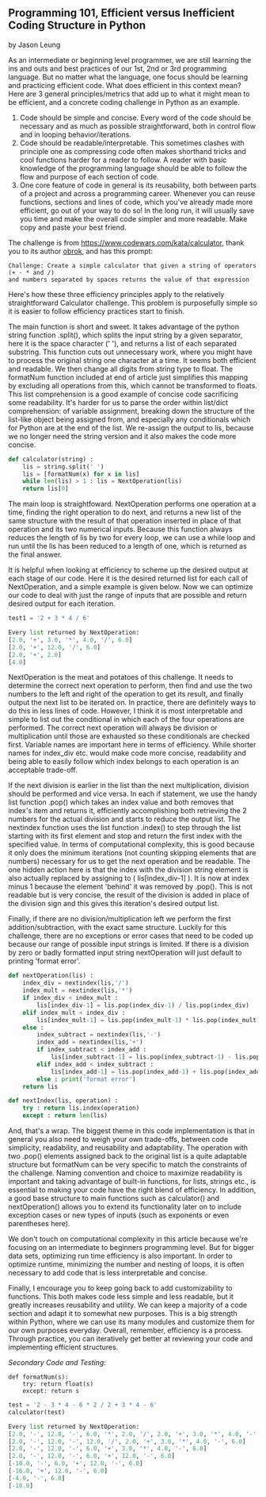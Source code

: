 ## Programming 101, Efficient versus Inefficient Coding Structure in Python

by Jason Leung



As an intermediate or beginning level programmer, we are still learning the ins and outs and best practices of our 1st, 2nd or 3rd programming language. But no matter what the language, one focus should be learning and practicing efficient code. What does efficient in this context mean? Here are 3 general principles/metrics that add up to what it might mean to be efficient, and a concrete coding challenge in Python as an example. 

1. Code should be simple and concise. Every word of the code should be necessary and as much as possible straightforward, both in control flow and in looping behavior/iterations.
2. Code should be readable/interpretable. This sometimes clashes with principle one as compressing code often makes shorthand tricks and cool functions harder for a reader to follow. A reader with basic knowledge of the programming language should be able to follow the flow and purpose of each section of code.
3. One core feature of code in general is its reusability, both between parts of a project and across a programming career. Whenever you can reuse functions, sections and lines of code, which you've already made more efficient, go out of your way to do so! In the long run, it will usually save you time and make the overall code simpler and more readable. Make copy and paste your best friend.



The challenge is from https://www.codewars.com/kata/calculator, thank you to its author [obrok](https://www.codewars.com/users/obrok), and has this prompt:

```
Challenge: Create a simple calculator that given a string of operators (+ - * and /)
and numbers separated by spaces returns the value of that expression
```

Here's how these three efficiency principles apply to the relatively straightforward Calculator challenge. This problem is purposefully simple so it is easier to follow efficiency practices start to finish.  

The main function is short and sweet. It takes advantage of the python string function .split(), which splits the input string by a given separator, here it is the space character (' '), and returns a list of each separated substring. This function cuts out unnecessary work, where you might have to process the original string one character at a time. It seems both efficient and readable. We then change all digits from string type to float. The formatNum function included at end of article just simplifies this mapping by excluding all operations from this, which cannot be transformed to floats. This list comprehension is a good example of concise code sacrificing some readability. It's harder for us to parse the order within list/dict comprehension: of variable assignment, breaking down the structure of the list-like object being assigned from, and especially any conditionals which for Python are at the end of the list. We re-assign the output to lis, because we no longer need the string version and it also makes the code more concise.

```python
def calculator(string) :
    lis = string.split(' ')
    lis = [formatNum(x) for x in lis]
    while len(lis) > 1 : lis = NextOperation(lis)
    return lis[0]
```

The main loop is straightfoward. NextOperation performs one operation at a time, finding the right operation to do next, and returns a new list of the same structure with the result of that operation inserted in place of that operation and its two numerical inputs. Because this function always reduces the length of lis by two for every loop, we can use a while loop and run until the lis has been reduced to a length of one, which is returned as the final answer.

It is helpful when looking at efficiency to scheme up the desired output at each stage of our code. Here it is the desired returned list for each call of NextOperation, and a simple example is given below. Now we can optimize our code to deal with just the range of inputs that are possible and return desired output for each iteration.

```python
test1 = '2 + 3 * 4 / 6'

Every list returned by NextOperation:
[2.0, '+', 3.0, '*', 4.0, '/', 6.0]
[2.0, '+', 12.0, '/', 6.0]
[2.0, '+', 2.0]
[4.0]
```



NextOperation is the meat and potatoes of this challenge. It needs to determine the correct next operation to perform, then find and use the two numbers to the left and right of the operation to get its result, and finally output the next list to be iterated on. In practice, there are definitely ways to do this in less lines of code. However, I think it is most interpretable and simple to list out the conditional in which each of the four operations are performed. The correct next operation will always be division or multiplication until those are exhausted so these conditionals are checked first. Variable names are important here in terms of efficiency. While shorter names for index_div etc. would make code more concise, readability and being able to easily follow which index belongs to each operation is an acceptable trade-off. 

If the next division is earlier in the list than the next multiplication, division should be performed and vice versa. In each if statement, we use the handy list function .pop() which takes an index value and both removes that index's item and returns it, efficiently accomplishing both retrieving the 2 numbers for the actual division and starts to reduce the output list. The nextindex function uses the list function .index() to step through  the list starting with its first element and stop and return the first index with the specified value. In terms of computational complexity, this is good because it only does the minimum iterations (not counting skipping elements that are numbers) necessary for us to get the next operation and be readable. The one hidden action here is that the index with the division string element is also actually replaced by assigning to ( lis[index_div-1] ). It is now at index minus 1 because the element 'behind' it was removed by .pop(). This is not readable but is very concise, the result of the division is added in place of the division sign and this gives this iteration's desired output list.

Finally, if there are no division/multiplication left we perform the first addition/subtraction, with the exact same structure. Luckily for this challenge, there are no exceptions or error cases that need to be coded up because our range of possible input strings is limited. If there is a division by zero or badly formatted input string nextOperation will just default to printing 'format error'.

```python
def nextOperation(lis) :
    index_div = nextindex(lis,'/')
    index_mult = nextindex(lis,'*')
    if index_div < index_mult :
        lis[index_div-1] = lis.pop(index_div-1) / lis.pop(index_div)
    elif index_mult < index_div :
        lis[index_mult-1] = lis.pop(index_mult-1) * lis.pop(index_mult)
    else : 
        index_subtract = nextindex(lis,'-')
        index_add = nextindex(lis,'+')
        if index_subtract < index_add :
            lis[index_subtract-1] = lis.pop(index_subtract-1) - lis.pop(index_subtract)
        elif index_add < index_subtract :
            lis[index_add-1] = lis.pop(index_add-1) + lis.pop(index_add)
        else : print('format error')
    return lis

def nextIndex(lis, operation) :
    try : return lis.index(operation)
    except : return len(lis)
```

And, that's a wrap. The biggest theme in this code implementation is that in general you also need to weigh your own trade-offs, between code simplicity, readability, and reusability and adaptability. The operation with two .pop() elements assigned back to the original list is a quite adaptable structure but formatNum can be very specific to match the constraints of the challenge. Naming convention and choice to maximize readability is important and taking advantage of built-in functions, for lists, strings etc., is essential to making your code have the right blend of efficiency. In addition, a good base structure to main functions such as calculator() and nextOperation() allows you to extend its functionality later on to include exception cases or new types of inputs (such as exponents or even parentheses here).

We don't touch on computational complexity in this article because we're focusing on an intermediate to beginners programming level. But for bigger data sets, optimizing run time efficiency is also important. In order to optimize runtime, minimizing the number and nesting of loops, it is often necessary to add code that is less interpretable and concise. 

Finally, I encourage you to keep going back to add customizability to functions. This both makes code less simple and less readable, but it greatly increases reusability and utility. We can keep a majority of a code section and adapt it to somewhat new purposes. This is a big strength within Python, where we can use its many modules and customize them for our own purposes everyday. Overall, remember, efficiency is a process. Through practice, you can iteratively get better at reviewing your code and implementing efficient structures.



<i>Secondary Code and Testing:</i>

```
def formatNum(s):
    try: return float(s)
    except: return s
```

```python
test = '2 - 3 * 4 - 6 * 2 / 2 + 3 * 4 - 6'
calculator(test)

Every list returned by NextOperation:
[2.0, '-', 12.0, '-', 6.0, '*', 2.0, '/', 2.0, '+', 3.0, '*', 4.0, '-', 6.0]
[2.0, '-', 12.0, '-', 12.0, '/', 2.0, '+', 3.0, '*', 4.0, '-', 6.0]
[2.0, '-', 12.0, '-', 6.0, '+', 3.0, '*', 4.0, '-', 6.0]
[2.0, '-', 12.0, '-', 6.0, '+', 12.0, '-', 6.0]
[-10.0, '-', 6.0, '+', 12.0, '-', 6.0]
[-16.0, '+', 12.0, '-', 6.0]
[-4.0, '-', 6.0]
[-10.0]
```

